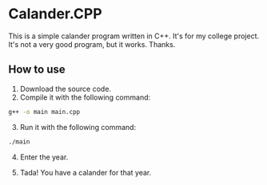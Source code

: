 # Calander.CPP

This is a simple calander program written in C++. It's for my college project. It's not a very good program, but it works. Thanks.

## How to use

1. Download the source code.
2. Compile it with the following command:

```bash
g++ -o main main.cpp
```

3. Run it with the following command:

```bash
./main
```

4. Enter the year.

5. Tada! You have a calander for that year.
